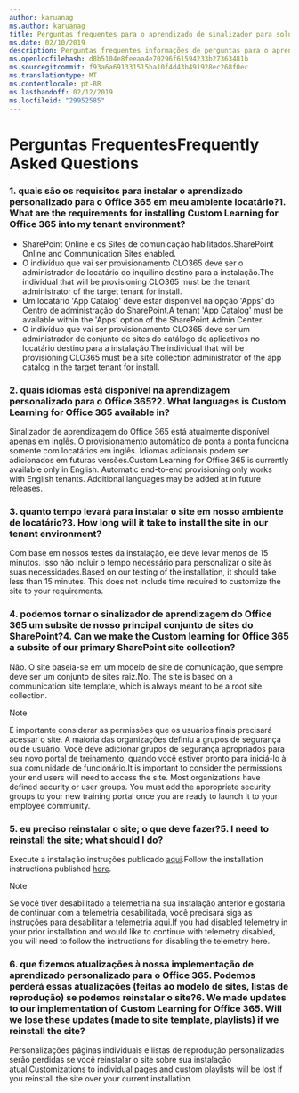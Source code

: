```yaml
---
author: karuanag
ms.author: karuanag
title: Perguntas frequentes para o aprendizado de sinalizador para soluções do Office 365
ms.date: 02/10/2019
description: Perguntas frequentes informações de perguntas para o aprendizado personalizado para o Office 365
ms.openlocfilehash: d8b5104e8feeaa4e70296f61594233b27363481b
ms.sourcegitcommit: f93a6a691331515ba10f4d43b491928ec268f0ec
ms.translationtype: MT
ms.contentlocale: pt-BR
ms.lasthandoff: 02/12/2019
ms.locfileid: "29952585"
---
```

# <a name="frequently-asked-questions"></a><span data-ttu-id="0340c-103">Perguntas Frequentes</span><span class="sxs-lookup"><span data-stu-id="0340c-103">Frequently Asked Questions</span></span>

### <a name="1-what-are-the-requirements-for-installing-custom-learning-for-office-365-into-my-tenant-environment"></a><span data-ttu-id="0340c-104">1. quais são os requisitos para instalar o aprendizado personalizado para o Office 365 em meu ambiente locatário?</span><span class="sxs-lookup"><span data-stu-id="0340c-104">1. What are the requirements for installing Custom Learning for Office 365 into my tenant environment?</span></span>

- <span data-ttu-id="0340c-105">SharePoint Online e os Sites de comunicação habilitados.</span><span class="sxs-lookup"><span data-stu-id="0340c-105">SharePoint Online and Communication Sites enabled.</span></span>
- <span data-ttu-id="0340c-106">O indivíduo que vai ser provisionamento CLO365 deve ser o administrador de locatário do inquilino destino para a instalação.</span><span class="sxs-lookup"><span data-stu-id="0340c-106">The individual that will be provisioning CLO365 must be the tenant administrator of the target tenant for install.</span></span>
- <span data-ttu-id="0340c-107">Um locatário 'App Catalog' deve estar disponível na opção 'Apps' do Centro de administração do SharePoint.</span><span class="sxs-lookup"><span data-stu-id="0340c-107">A tenant 'App Catalog' must be available within the 'Apps' option of the SharePoint Admin Center.</span></span>
- <span data-ttu-id="0340c-108">O indivíduo que vai ser provisionamento CLO365 deve ser um administrador de conjunto de sites do catálogo de aplicativos no locatário destino para a instalação.</span><span class="sxs-lookup"><span data-stu-id="0340c-108">The individual that will be provisioning CLO365 must be a site collection administrator of the app catalog in the target tenant for install.</span></span>

### <a name="2-what-languages-is-custom-learning-for-office-365-available-in"></a><span data-ttu-id="0340c-109">2. quais idiomas está disponível na aprendizagem personalizado para o Office 365?</span><span class="sxs-lookup"><span data-stu-id="0340c-109">2. What languages is Custom Learning for Office 365 available in?</span></span>

<span data-ttu-id="0340c-p101">Sinalizador de aprendizagem do Office 365 está atualmente disponível apenas em inglês. O provisionamento automático de ponta a ponta funciona somente com locatários em inglês. Idiomas adicionais podem ser adicionados em futuras versões.</span><span class="sxs-lookup"><span data-stu-id="0340c-p101">Custom Learning for Office 365 is currently available only in English. Automatic end-to-end provisioning only works with English tenants. Additional languages may be added at in future releases.</span></span>

### <a name="3-how-long-will-it-take-to-install-the-site-in-our-tenant-environment"></a><span data-ttu-id="0340c-113">3. quanto tempo levará para instalar o site em nosso ambiente de locatário?</span><span class="sxs-lookup"><span data-stu-id="0340c-113">3. How long will it take to install the site in our tenant environment?</span></span>

<span data-ttu-id="0340c-p102">Com base em nossos testes da instalação, ele deve levar menos de 15 minutos. Isso não incluir o tempo necessário para personalizar o site às suas necessidades.</span><span class="sxs-lookup"><span data-stu-id="0340c-p102">Based on our testing of the installation, it should take less than 15 minutes. This does not include time required to customize the site to your requirements.</span></span>

### <a name="4-can-we-make-the-custom-learning-for-office-365-a-subsite-of-our-primary-sharepoint-site-collection"></a><span data-ttu-id="0340c-116">4. podemos tornar o sinalizador de aprendizagem do Office 365 um subsite de nosso principal conjunto de sites do SharePoint?</span><span class="sxs-lookup"><span data-stu-id="0340c-116">4. Can we make the Custom learning for Office 365 a subsite of our primary SharePoint site collection?</span></span>

<span data-ttu-id="0340c-p103">Não. O site baseia-se em um modelo de site de comunicação, que sempre deve ser um conjunto de sites raiz.</span><span class="sxs-lookup"><span data-stu-id="0340c-p103">No. The site is based on a communication site template, which is always meant to be a root site collection.</span></span>

> [!NOTE]
> <span data-ttu-id="0340c-p104">É importante considerar as permissões que os usuários finais precisará acessar o site. A maioria das organizações definiu a grupos de segurança ou de usuário. Você deve adicionar grupos de segurança apropriados para seu novo portal de treinamento, quando você estiver pronto para iniciá-lo à sua comunidade de funcionário.</span><span class="sxs-lookup"><span data-stu-id="0340c-p104">It is important to consider the permissions your end users will need to access the site. Most organizations have defined security or user groups. You must add the appropriate security groups to your new training portal once you are ready to launch it to your employee community.</span></span>

### <a name="5-i-need-to-reinstall-the-site-what-should-i-do"></a><span data-ttu-id="0340c-122">5. eu preciso reinstalar o site; o que deve fazer?</span><span class="sxs-lookup"><span data-stu-id="0340c-122">5. I need to reinstall the site; what should I do?</span></span>

<span data-ttu-id="0340c-123">Execute a instalação instruções publicado [aqui](installsitepackage.md).</span><span class="sxs-lookup"><span data-stu-id="0340c-123">Follow the installation instructions published [here](installsitepackage.md).</span></span>

> [!NOTE]
> <span data-ttu-id="0340c-124">Se você tiver desabilitado a telemetria na sua instalação anterior e gostaria de continuar com a telemetria desabilitada, você precisará siga as instruções para desabilitar a telemetria aqui.</span><span class="sxs-lookup"><span data-stu-id="0340c-124">If you had disabled telemetry in your prior installation and would like to continue with telemetry disabled, you will need to follow the instructions for disabling the telemetry here.</span></span>

### <a name="6-we-made-updates-to-our-implementation-of-custom-learning-for-office-365-will-we-lose-these-updates-made-to-site-template-playlists-if-we-reinstall-the-site"></a><span data-ttu-id="0340c-p105">6. que fizemos atualizações à nossa implementação de aprendizado personalizado para o Office 365. Podemos perderá essas atualizações (feitas ao modelo de sites, listas de reprodução) se podemos reinstalar o site?</span><span class="sxs-lookup"><span data-stu-id="0340c-p105">6. We made updates to our implementation of Custom Learning for Office 365. Will we lose these updates (made to site template, playlists) if we reinstall the site?</span></span>

<span data-ttu-id="0340c-127">Personalizações páginas individuais e listas de reprodução personalizadas serão perdidas se você reinstalar o site sobre sua instalação atual.</span><span class="sxs-lookup"><span data-stu-id="0340c-127">Customizations to individual pages and custom playlists will be lost if you reinstall the site over your current installation.</span></span>  